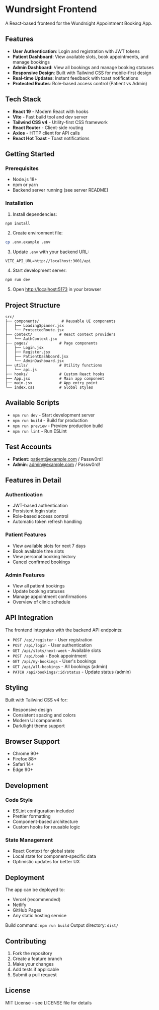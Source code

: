 # Wundrsight Frontend

A React-based frontend for the Wundrsight Appointment Booking App.

## Features

- **User Authentication**: Login and registration with JWT tokens
- **Patient Dashboard**: View available slots, book appointments, and manage bookings
- **Admin Dashboard**: View all bookings and manage booking statuses
- **Responsive Design**: Built with Tailwind CSS for mobile-first design
- **Real-time Updates**: Instant feedback with toast notifications
- **Protected Routes**: Role-based access control (Patient vs Admin)

## Tech Stack

- **React 19** - Modern React with hooks
- **Vite** - Fast build tool and dev server
- **Tailwind CSS v4** - Utility-first CSS framework
- **React Router** - Client-side routing
- **Axios** - HTTP client for API calls
- **React Hot Toast** - Toast notifications

## Getting Started

### Prerequisites

- Node.js 18+ 
- npm or yarn
- Backend server running (see server README)

### Installation

1. Install dependencies:
```bash
npm install
```

2. Create environment file:
```bash
cp .env.example .env
```

3. Update `.env` with your backend URL:
```env
VITE_API_URL=http://localhost:3001/api
```

4. Start development server:
```bash
npm run dev
```

5. Open [http://localhost:5173](http://localhost:5173) in your browser

## Project Structure

```
src/
├── components/          # Reusable UI components
│   ├── LoadingSpinner.jsx
│   └── ProtectedRoute.jsx
├── context/            # React context providers
│   └── AuthContext.jsx
├── pages/              # Page components
│   ├── Login.jsx
│   ├── Register.jsx
│   ├── PatientDashboard.jsx
│   └── AdminDashboard.jsx
├── utils/              # Utility functions
│   └── api.js
├── hooks/              # Custom React hooks
├── App.jsx             # Main app component
├── main.jsx            # App entry point
└── index.css           # Global styles
```

## Available Scripts

- `npm run dev` - Start development server
- `npm run build` - Build for production
- `npm run preview` - Preview production build
- `npm run lint` - Run ESLint

## Test Accounts

- **Patient**: patient@example.com / Passw0rd!
- **Admin**: admin@example.com / Passw0rd!

## Features in Detail

### Authentication
- JWT-based authentication
- Persistent login state
- Role-based access control
- Automatic token refresh handling

### Patient Features
- View available slots for next 7 days
- Book available time slots
- View personal booking history
- Cancel confirmed bookings

### Admin Features
- View all patient bookings
- Update booking statuses
- Manage appointment confirmations
- Overview of clinic schedule

## API Integration

The frontend integrates with the backend API endpoints:

- `POST /api/register` - User registration
- `POST /api/login` - User authentication
- `GET /api/slots/next-week` - Available slots
- `POST /api/book` - Book appointment
- `GET /api/my-bookings` - User's bookings
- `GET /api/all-bookings` - All bookings (admin)
- `PATCH /api/bookings/:id/status` - Update status (admin)

## Styling

Built with Tailwind CSS v4 for:
- Responsive design
- Consistent spacing and colors
- Modern UI components
- Dark/light theme support

## Browser Support

- Chrome 90+
- Firefox 88+
- Safari 14+
- Edge 90+

## Development

### Code Style
- ESLint configuration included
- Prettier formatting
- Component-based architecture
- Custom hooks for reusable logic

### State Management
- React Context for global state
- Local state for component-specific data
- Optimistic updates for better UX

## Deployment

The app can be deployed to:
- Vercel (recommended)
- Netlify
- GitHub Pages
- Any static hosting service

Build command: `npm run build`
Output directory: `dist/`

## Contributing

1. Fork the repository
2. Create a feature branch
3. Make your changes
4. Add tests if applicable
5. Submit a pull request

## License

MIT License - see LICENSE file for details
